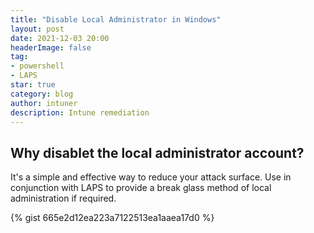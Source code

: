 ```yaml
---
title: "Disable Local Administrator in Windows"
layout: post
date: 2021-12-03 20:00
headerImage: false
tag:
- powershell
- LAPS
star: true
category: blog
author: intuner
description: Intune remediation
---
```

## Why disablet the local administrator account?
It's a simple and effective way to reduce your attack surface. Use in conjunction with
LAPS to provide a break glass method of local administration if required.

{% gist 665e2d12ea223a7122513ea1aaea17d0 %}
